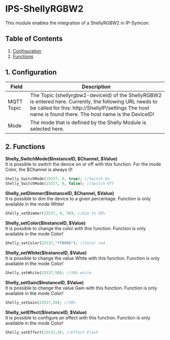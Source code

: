 # IPS-ShellyRGBW2
   This module enables the integration of a ShellyRGBW2 in IP-Symcon.
       
   ## Table of Contents
   1. [Configuration](#1-configuration)
   2. [Functions](#2-functions)
   
   ## 1. Configuration
   
   Field        | Description
   ------------ | -------------
   MQTT Topic   | The Topic (shellyrgbw2-deviceid) of the ShellyRGBW2 is entered here. Currently, the following URL needs to be called for this: http://ShellyIP/settings The host name is found there. The host name is the DeviceID!
   Mode         | The mode that is defined by the Shelly Module is selected here. 
   
   ## 2. Functions
   
   **Shelly_SwitchMode($InstanceID, $Channel, $Value)**\
   It is possible to switch the device on or off with this function.
   For the mode Color, the $Channel is always 0!
   ```php
   Shelly_SwitchMode(25537, 0, true); //Switch On
   Shelly_SwitchMode(25537, 0, false); //Switch Off
   ```
   
   **Shelly_setDimmer($InstanceID, $Channel, $Value)**\
   It is possible to dim the device to a given percentage.
   Function is only available in the mode White!
   ```php
   Shelly_setDimmer(25537, 0, 50); //Dim to 50%
   ```
   
   **Shelly_setColor($InstanceID, $Value)**\
   It is possible to change the color with this function.
   Function is only available in the mode Color!
   ```php
   Shelly_setColor(25537,"ff0000"); //Color red
   ```
   
   **Shelly_setWhite($InstanceID, $Value)**\
   It is possible to change the value White with this function.
   Function is only available in the mode Color!
   ```php
   Shelly_setWhite(25537,50); //50% white
   ```
   
   **Shelly_setGain($InstanceID, $Value)**\
   It is possible to change the value Gain with this function.
   Function is only available in the mode Color!
   ```php
   Shelly_setGain(25537,50); //50%
   ```
   
   **Shelly_setEffect($InstanceID, $Value)**\
   It is possible to configure an effect with this function.
   Function is only available in the mode Color!
   ```php
   Shelly_setEffect(25537,4); //Effect Flash
   ```